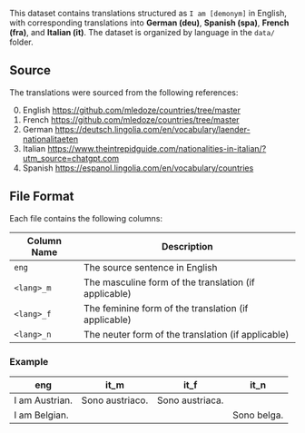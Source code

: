 This dataset contains translations structured as `I am [demonym]` in English, with corresponding translations into **German (deu)**, **Spanish (spa)**, **French (fra)**, and **Italian (it)**. The dataset is organized by language in the `data/` folder.


## Source

The translations were sourced from the following references:

0. English https://github.com/mledoze/countries/tree/master
1. French https://github.com/mledoze/countries/tree/master
2. German https://deutsch.lingolia.com/en/vocabulary/laender-nationalitaeten
3. Italian https://www.theintrepidguide.com/nationalities-in-italian/?utm_source=chatgpt.com
4. Spanish https://espanol.lingolia.com/en/vocabulary/countries

## File Format

Each file contains the following columns:

| Column Name        | Description                                            |
|--------------------|--------------------------------------------------------|
| `eng`              | The source sentence in English|
| `<lang>_m`         | The masculine form of the translation (if applicable)  |
| `<lang>_f`         | The feminine form of the translation (if applicable)   |
| `<lang>_n`         | The neuter form of the translation (if applicable)     |

### Example

| eng              | it_m               | it_f               | it_n        | 
|-------------------|--------------------|--------------------|------------|
| I am Austrian.    |Sono austriaco.	 | Sono austriaca.    |            |
| I am Belgian.     |                    |                    | Sono belga.|
